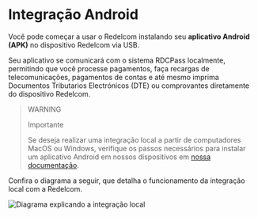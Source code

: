 # Integração Android

Você pode começar a usar o Redelcom instalando seu **aplicativo Android (APK)** no dispositivo Redelcom via USB.

Seu aplicativo se comunicará com o sistema RDCPass localmente, permitindo que você processe pagamentos, faça recargas de telecomunicações, pagamentos de contas e até mesmo imprima Documentos Tributarios Electrónicos (DTE) ou comprovantes diretamente do dispositivo Redelcom.

> WARNING
>
> Importante
>
> Se deseja realizar uma integração local a partir de computadores MacOS ou Windows, verifique os passos necessários para instalar um aplicativo Android em nossos dispositivos em [nossa documentação](/developers/pt/docs/redelcom/how-tos/install-app-android-macos-windows).

Confira o diagrama a seguir, que detalha o funcionamento da integração local com a Redelcom.

</center>

![Diagrama explicando a integração local](/images/Redelcom/Integrate-via-Android.png)

</center>